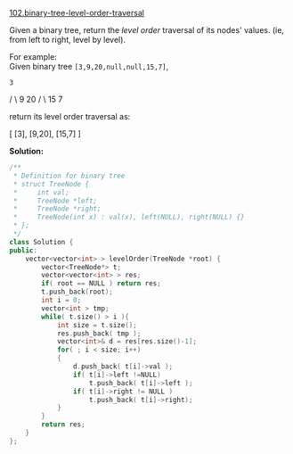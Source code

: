 [102.binary-tree-level-order-traversal](https://leetcode.com/problems/binary-tree-level-order-traversal/)  

Given a binary tree, return the _level order_ traversal of its nodes' values. (ie, from left to right, level by level).

For example:  
Given binary tree `[3,9,20,null,null,15,7]`,  

    3
   / \\
  9  20
    /  \\
   15   7

return its level order traversal as:  

\[
  \[3\],
  \[9,20\],
  \[15,7\]
\]  



**Solution:**  

```cpp
/**
 * Definition for binary tree
 * struct TreeNode {
 *     int val;
 *     TreeNode *left;
 *     TreeNode *right;
 *     TreeNode(int x) : val(x), left(NULL), right(NULL) {}
 * };
 */
class Solution {
public:
    vector<vector<int> > levelOrder(TreeNode *root) {
        vector<TreeNode*> t;
        vector<vector<int> > res;
        if( root == NULL ) return res;
        t.push_back(root);
        int i = 0;
        vector<int > tmp;
        while( t.size() > i ){
            int size = t.size();
            res.push_back( tmp );
            vector<int>& d = res[res.size()-1];
            for( ; i < size; i++)
            {
                d.push_back( t[i]->val );
                if( t[i]->left !=NULL)
                    t.push_back( t[i]->left );
                if( t[i]->right != NULL )
                    t.push_back( t[i]->right);
            }
        }
        return res;
    }
};
```
      